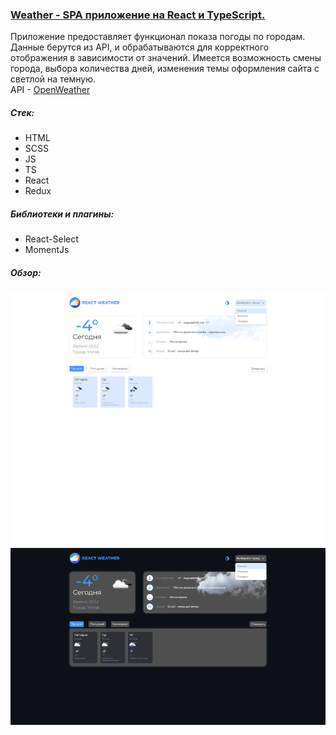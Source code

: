 ### [Weather - SPA приложение на React и TypeScript.](https://stalise.github.io/React-Weather/)
Приложение предоставляет функционал показа погоды по городам. Данные берутся из API, и обрабатываются для корректного отображения в зависимости от значений. Имеется возможность смены города, выбора количества дней, изменения темы оформления сайта с светлой на темную.     
API - [OpenWeather](https://openweathermap.org/)

##### Стек:
* HTML
* SCSS
* JS
* TS
* React
* Redux

##### Библиотеки и плагины: 
* React-Select
* MomentJs

##### Обзор:  
![screenshots](./images/WEATHER_FON.png)